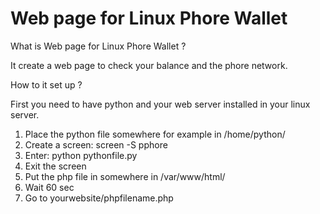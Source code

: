 # Web page for Linux Phore Wallet

What is Web page for Linux Phore Wallet ?

It create a web page to check your balance and the phore network.


How to it set up ?

First you need to have python and your web server installed in your linux server.
1) Place the python file somewhere for example in /home/python/
2) Create a screen:  screen -S pphore
3) Enter: python pythonfile.py
4) Exit the screen 
5) Put the php file in somewhere in /var/www/html/
6) Wait 60 sec
7) Go to yourwebsite/phpfilename.php



